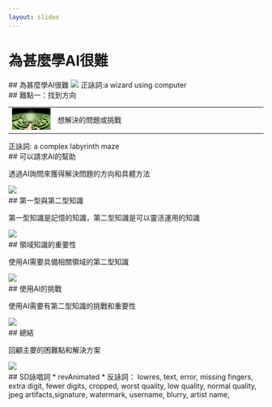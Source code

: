 ```yaml
---
layout: slides
---
```


<style>

.slide-text {
  width: 400px;
  vertical-align: middle;
}

.table-cell img {
  max-width: 100%; /* Make the image fit within the table cell */
  height: auto; /* Let the image height adjust automatically */
}
</style>

# 為甚麼學AI很難

<div class="slide">
## 為甚麼學AI很難
<img src="./SlideImages/HardToLearn/wizard-using-computer.png width=700">  
正詠詞:a wizard using computer
</div>

<div class="slide">
## 難點一：找到方向
<table>
<tr>
<td class="slide-image"><img src="./SlideImages/HardToLearn/maze.png"></td>
<td class="slide-text">想解決的問題或挑戰</td>
</tr>
</table>
正詠詞: a complex labyrinth maze
</div>


<div class="slide">
## 可以請求AI的幫助

透過AI詢問來獲得解決問題的方向和具體方法

<img src="./images/ai-interaction.png" width="400">
</div>

<div class="slide">
## 第一型與第二型知識

第一型知識是記憶的知識，第二型知識是可以靈活運用的知識

<img src="./images/knowledge-types.png" width="400">
</div>

<div class="slide">
## 領域知識的重要性

使用AI需要具備相關領域的第二型知識

<img src="./images/domain-knowledge.png" width="400">
</div>

<div class="slide">
## 使用AI的挑戰

使用AI需要有第二型知識的挑戰和重要性

<img src="./images/ai-challenge.png" width="400">
</div>

<div class="slide">
## 總結

回顧主要的困難點和解決方案

<img src="./images/summary.png" width="400">
</div>

<div class="slide">
## SD詠唱詞
* revAnimated
* 反詠詞： lowres, text, error, missing fingers, extra digit, fewer digits, cropped, worst quality, low quality, normal quality, jpeg artifacts,signature, watermark, username, blurry, artist name,

</div>